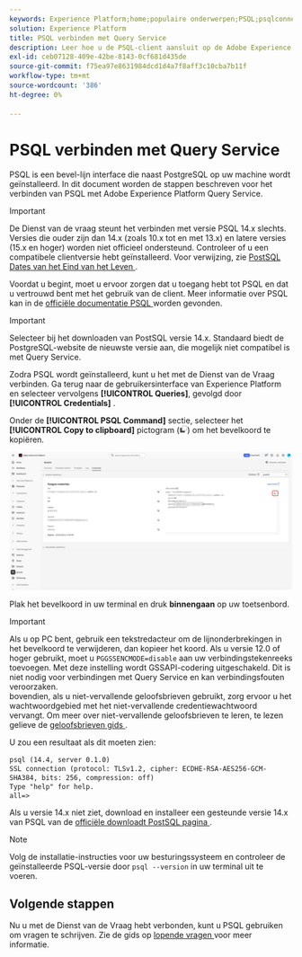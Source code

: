 ```yaml
---
keywords: Experience Platform;home;populaire onderwerpen;PSQL;psqlconnect met de vraagdienst;de dienst van de vraag;de vraagdienst;
solution: Experience Platform
title: PSQL verbinden met Query Service
description: Leer hoe u de PSQL-client aansluit op de Adobe Experience Platform Query Service, inclusief ondersteunde PostSQL-versies en installatie-instructies.
exl-id: ceb07128-409e-42be-8143-0cf681d435de
source-git-commit: f75ea97e8631984dcd1d4a7f8aff3c10cba7b11f
workflow-type: tm+mt
source-wordcount: '386'
ht-degree: 0%

---
```


# PSQL verbinden met Query Service

PSQL is een bevel-lijn interface die naast PostgreSQL op uw machine wordt geïnstalleerd. In dit document worden de stappen beschreven voor het verbinden van PSQL met Adobe Experience Platform Query Service.

>[!IMPORTANT]
>
>De Dienst van de vraag steunt het verbinden met versie PSQL 14.x slechts. Versies die ouder zijn dan 14.x (zoals 10.x tot en met 13.x) en latere versies (15.x en hoger) worden niet officieel ondersteund. Controleer of u een compatibele clientversie hebt geïnstalleerd. Voor verwijzing, zie [ PostSQL Dates van het Eind van het Leven ](https://endoflife.date/postgresql).

Voordat u begint, moet u ervoor zorgen dat u toegang hebt tot PSQL en dat u vertrouwd bent met het gebruik van de client. Meer informatie over PSQL kan in de [ officiële documentatie PSQL ](https://www.postgresql.org/docs/current/app-psql.html) worden gevonden.

>[!IMPORTANT]
>
>Selecteer bij het downloaden van PostSQL versie 14.x. Standaard biedt de PostgreSQL-website de nieuwste versie aan, die mogelijk niet compatibel is met Query Service.

Zodra PSQL wordt geïnstalleerd, kunt u het met de Dienst van de Vraag verbinden. Ga terug naar de gebruikersinterface van Experience Platform en selecteer vervolgens **[!UICONTROL Queries]**, gevolgd door **[!UICONTROL Credentials]** .

Onder de **[!UICONTROL PSQL Command]** sectie, selecteer het **[!UICONTROL Copy to clipboard]** pictogram (![ Pictogram van het Exemplaar ](/help/images/icons/copy.png)) om het bevelkoord te kopiëren.

![ het lusje van Referenties van het dashboard van Vragen met het benadrukte exemplaarpictogram.](../images/clients/psql/copy-credentials.png)

Plak het bevelkoord in uw terminal en druk **binnengaan** op uw toetsenbord.

>[!IMPORTANT]
>
>Als u op PC bent, gebruik een tekstredacteur om de lijnonderbrekingen in het bevelkoord te verwijderen, dan kopieer het koord. Als u versie 12.0 of hoger gebruikt, moet u `PGGSSENCMODE=disable` aan uw verbindingstekenreeks toevoegen. Met deze instelling wordt GSSAPI-codering uitgeschakeld. Dit is niet nodig voor verbindingen met Query Service en kan verbindingsfouten veroorzaken.<br> bovendien, als u niet-vervallende geloofsbrieven gebruikt, zorg ervoor u het wachtwoordgebied met het niet-vervallende credentiewachtwoord vervangt. Om meer over niet-vervallende geloofsbrieven te leren, te lezen gelieve de [ geloofsbrieven gids ](../ui/credentials.md).

U zou een resultaat als dit moeten zien:

```shell
psql (14.4, server 0.1.0)
SSL connection (protocol: TLSv1.2, cipher: ECDHE-RSA-AES256-GCM-SHA384, bits: 256, compression: off)
Type "help" for help.
all=>
```

Als u versie 14.x niet ziet, download en installeer een gesteunde versie 14.x van PSQL van de [ officiële downloadt PostSQL pagina ](https://www.postgresql.org/download/).

>[!NOTE]
>
>Volg de installatie-instructies voor uw besturingssysteem en controleer de geïnstalleerde PSQL-versie door `psql --version` in uw terminal uit te voeren.

## Volgende stappen

Nu u met de Dienst van de Vraag hebt verbonden, kunt u PSQL gebruiken om vragen te schrijven. Zie de gids op [ lopende vragen ](../best-practices/writing-queries.md) voor meer informatie.
